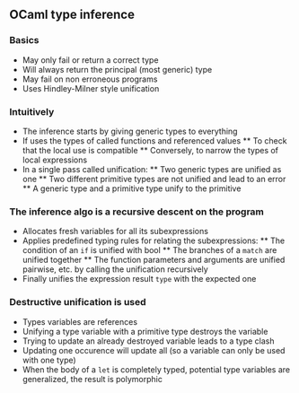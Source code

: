 ## OCaml type inference

### Basics

* May only fail or return a correct type
* Will always return the principal (most generic) type
* May fail on non erroneous programs
* Uses Hindley-Milner style unification

### Intuitively

* The inference starts by giving generic types to everything
* If uses the types of called functions and referenced values
** To check that the local use is compatible
** Conversely, to narrow the types of local expressions
* In a single pass called unification:
** Two generic types are unified as one
** Two different primitive types are not unified and lead to an error
** A generic type and a primitive type unify to the primitive

### The inference algo is a recursive descent on the program

* Allocates fresh variables for all its subexpressions
* Applies predefined typing rules for relating the subexpressions:
** The condition of an `if` is unified with bool
** The branches of a `match` are unified together
** The function parameters and arguments are unified pairwise, etc. by calling the unification recursively
* Finally unifies the expression result `type` with the expected one

### Destructive unification is used

* Types variables are references
* Unifying a type variable with a primitive type destroys the variable
* Trying to update an already destroyed variable leads to a type clash
* Updating one occurence will update all (so a variable can only be used with one type)
* When the body of a `let` is completely typed, potential type variables are generalized, the result is polymorphic

